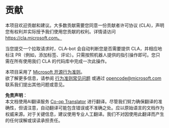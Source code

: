 <!--
CO_OP_TRANSLATOR_METADATA:
{
  "original_hash": "61aff2b3273d4ab66709493b43f91ca1",
  "translation_date": "2025-08-25T16:11:49+00:00",
  "source_file": "CONTRIBUTING.md",
  "language_code": "zh"
}
-->
# 贡献

本项目欢迎贡献和建议。大多数贡献需要您同意一份贡献者许可协议 (CLA)，声明您有权利并实际授予我们使用您贡献的权利。详情请访问 https://cla.microsoft.com。

当您提交一个拉取请求时，CLA-bot 会自动判断您是否需要提供 CLA，并相应地标注 PR（例如，添加标签、评论）。只需按照机器人提供的指引操作即可。您只需在所有使用我们 CLA 的代码库中完成一次此操作。

本项目采用了 [Microsoft 开源行为准则](https://opensource.microsoft.com/codeofconduct/)。  
欲了解更多信息，请参阅 [行为准则常见问题](https://opensource.microsoft.com/codeofconduct/faq/) 或通过 [opencode@microsoft.com](mailto:opencode@microsoft.com) 联系我们提出其他问题或意见。

**免责声明**：  
本文档使用AI翻译服务 [Co-op Translator](https://github.com/Azure/co-op-translator) 进行翻译。尽管我们努力确保翻译的准确性，但请注意，自动翻译可能包含错误或不准确之处。应以原始语言的文档作为权威来源。对于关键信息，建议使用专业人工翻译。我们不对因使用此翻译而产生的任何误解或误读承担责任。